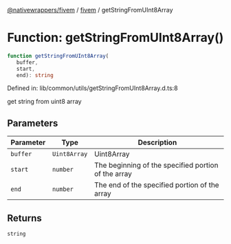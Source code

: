 [@nativewrappers/fivem](../../README.md) / [fivem](../README.md) / getStringFromUInt8Array

# Function: getStringFromUInt8Array()

```ts
function getStringFromUInt8Array(
   buffer, 
   start, 
   end): string
```

Defined in: lib/common/utils/getStringFromUInt8Array.d.ts:8

get string from uint8 array

## Parameters

| Parameter | Type | Description |
| ------ | ------ | ------ |
| `buffer` | `Uint8Array` | Uint8Array |
| `start` | `number` | The beginning of the specified portion of the array |
| `end` | `number` | The end of the specified portion of the array |

## Returns

`string`
